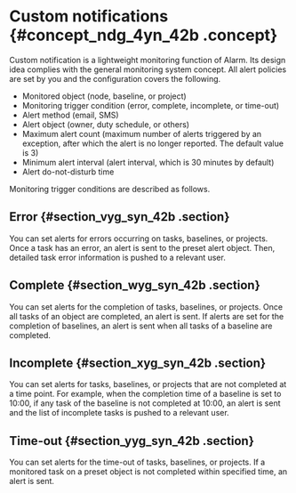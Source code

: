 # Custom notifications {#concept_ndg_4yn_42b .concept}

Custom notification is a lightweight monitoring function of Alarm. Its design idea complies with the general monitoring system concept. All alert policies are set by you and the configuration covers the following.

-   Monitored object \(node, baseline, or project\)
-   Monitoring trigger condition \(error, complete, incomplete, or time-out\)
-   Alert method \(email, SMS\)
-   Alert object \(owner, duty schedule, or others\)
-   Maximum alert count \(maximum number of alerts triggered by an exception, after which the alert is no longer reported. The default value is 3\)
-   Minimum alert interval \(alert interval, which is 30 minutes by default\)
-   Alert do-not-disturb time

Monitoring trigger conditions are described as follows.

## Error {#section_vyg_syn_42b .section}

You can set alerts for errors occurring on tasks, baselines, or projects. Once a task has an error, an alert is sent to the preset alert object. Then, detailed task error information is pushed to a relevant user.

## Complete {#section_wyg_syn_42b .section}

You can set alerts for the completion of tasks, baselines, or projects. Once all tasks of an object are completed, an alert is sent. If alerts are set for the completion of baselines, an alert is sent when all tasks of a baseline are completed.

## Incomplete {#section_xyg_syn_42b .section}

You can set alerts for tasks, baselines, or projects that are not completed at a time point. For example, when the completion time of a baseline is set to 10:00, if any task of the baseline is not completed at 10:00, an alert is sent and the list of incomplete tasks is pushed to a relevant user.

## Time-out {#section_yyg_syn_42b .section}

You can set alerts for the time-out of tasks, baselines, or projects. If a monitored task on a preset object is not completed within specified time, an alert is sent.

